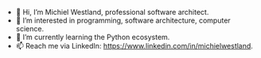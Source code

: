 - 👋 Hi, I’m Michiel Westland, professional software architect. 
- 👀 I’m interested in programming, software architecture, computer science. 
- 🌱 I’m currently learning the Python ecosystem. 
- 📫 Reach me via LinkedIn: https://www.linkedin.com/in/michielwestland. 

<!---
michielwestland/michielwestland is a ✨ special ✨ repository because its `README.md` (this file) appears on your GitHub profile.
You can click the Preview link to take a look at your changes.
--->
